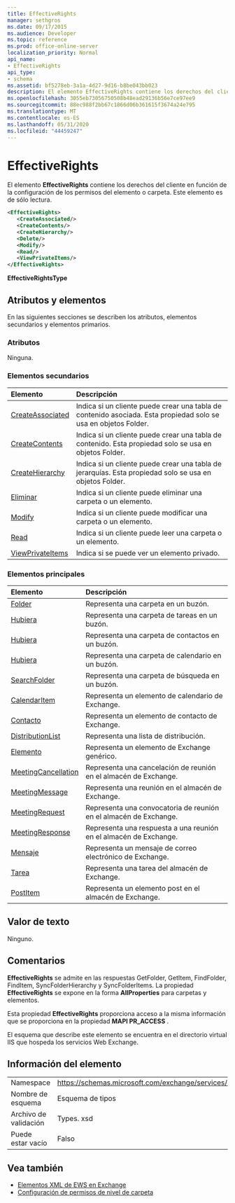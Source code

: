 ```yaml
---
title: EffectiveRights
manager: sethgros
ms.date: 09/17/2015
ms.audience: Developer
ms.topic: reference
ms.prod: office-online-server
localization_priority: Normal
api_name:
- EffectiveRights
api_type:
- schema
ms.assetid: bf5278eb-3a1a-4d27-9d16-b8be043bb023
description: El elemento EffectiveRights contiene los derechos del cliente en función de la configuración de los permisos del elemento o carpeta. Este elemento es de sólo lectura.
ms.openlocfilehash: 3055eb73056750508b48ead29136b56e7ce97ee9
ms.sourcegitcommit: 88ec988f2bb67c1866d06b361615f3674a24e795
ms.translationtype: MT
ms.contentlocale: es-ES
ms.lasthandoff: 05/31/2020
ms.locfileid: "44459247"
---
```

# <a name="effectiverights"></a>EffectiveRights

El elemento **EffectiveRights** contiene los derechos del cliente en función de la configuración de los permisos del elemento o carpeta. Este elemento es de sólo lectura. 
  
```XML
<EffectiveRights>
   <CreateAssociated/>
   <CreateContents/>
   <CreateHierarchy/>
   <Delete/>
   <Modify/>
   <Read/>
   <ViewPrivateItems/>
</EffectiveRights>
```

 **EffectiveRightsType**
## <a name="attributes-and-elements"></a>Atributos y elementos

En las siguientes secciones se describen los atributos, elementos secundarios y elementos primarios.
  
### <a name="attributes"></a>Atributos

Ninguna.
  
### <a name="child-elements"></a>Elementos secundarios

|**Elemento**|**Descripción**|
|:-----|:-----|
|[CreateAssociated](createassociated.md) <br/> |Indica si un cliente puede crear una tabla de contenido asociada. Esta propiedad solo se usa en objetos Folder.  <br/> |
|[CreateContents](createcontents.md) <br/> |Indica si un cliente puede crear una tabla de contenido. Esta propiedad solo se usa en objetos Folder.  <br/> |
|[CreateHierarchy](createhierarchy.md) <br/> |Indica si un cliente puede crear una tabla de jerarquías. Esta propiedad solo se usa en objetos Folder.  <br/> |
|[Eliminar](delete.md) <br/> |Indica si un cliente puede eliminar una carpeta o un elemento.  <br/> |
|[Modify](modify.md) <br/> |Indica si un cliente puede modificar una carpeta o un elemento.  <br/> |
|[Read](read.md) <br/> |Indica si un cliente puede leer una carpeta o un elemento.  <br/> |
|[ViewPrivateItems](viewprivateitems.md) <br/> |Indica si se puede ver un elemento privado.  <br/> |
   
### <a name="parent-elements"></a>Elementos principales

|**Elemento**|**Descripción**|
|:-----|:-----|
|[Folder](folder.md) <br/> |Representa una carpeta en un buzón.  <br/> |
|[Hubiera](tasksfolder.md) <br/> |Representa una carpeta de tareas en un buzón.  <br/> |
|[Hubiera](contactsfolder.md) <br/> |Representa una carpeta de contactos en un buzón.  <br/> |
|[Hubiera](calendarfolder.md) <br/> |Representa una carpeta de calendario en un buzón.  <br/> |
|[SearchFolder](searchfolder.md) <br/> |Representa una carpeta de búsqueda en un buzón.  <br/> |
|[CalendarItem](calendaritem.md) <br/> |Representa un elemento de calendario de Exchange.  <br/> |
|[Contacto](contact.md) <br/> |Representa un elemento de contacto de Exchange.  <br/> |
|[DistributionList](distributionlist.md) <br/> |Representa una lista de distribución.  <br/> |
|[Elemento](item.md) <br/> |Representa un elemento de Exchange genérico.  <br/> |
|[MeetingCancellation](meetingcancellation.md) <br/> |Representa una cancelación de reunión en el almacén de Exchange.  <br/> |
|[MeetingMessage](meetingmessage.md) <br/> |Representa una reunión en el almacén de Exchange.  <br/> |
|[MeetingRequest](meetingrequest.md) <br/> |Representa una convocatoria de reunión en el almacén de Exchange.  <br/> |
|[MeetingResponse](meetingresponse.md) <br/> |Representa una respuesta a una reunión en el almacén de Exchange.  <br/> |
|[Mensaje](message-ex15websvcsotherref.md) <br/> |Representa un mensaje de correo electrónico de Exchange.  <br/> |
|[Tarea](task.md) <br/> |Representa una tarea del almacén de Exchange.  <br/> |
|[PostItem](postitem.md) <br/> |Representa un elemento post en el almacén de Exchange.  <br/> |
   
## <a name="text-value"></a>Valor de texto

Ninguno.
  
## <a name="remarks"></a>Comentarios

**EffectiveRights** se admite en las respuestas GetFolder, GetItem, FindFolder, FindItem, SyncFolderHierarchy y SyncFolderItems. La propiedad **EffectiveRights** se expone en la forma **AllProperties** para carpetas y elementos. 
  
Esta propiedad **EffectiveRights** proporciona acceso a la misma información que se proporciona en la propiedad **MAPI PR_ACCESS** . 
  
El esquema que describe este elemento se encuentra en el directorio virtual IIS que hospeda los servicios Web Exchange.
  
## <a name="element-information"></a>Información del elemento

|||
|:-----|:-----|
|Namespace  <br/> |https://schemas.microsoft.com/exchange/services/2006/types  <br/> |
|Nombre de esquema  <br/> |Esquema de tipos  <br/> |
|Archivo de validación  <br/> |Types. xsd  <br/> |
|Puede estar vacío  <br/> |Falso  <br/> |
   
## <a name="see-also"></a>Vea también

- [Elementos XML de EWS en Exchange](ews-xml-elements-in-exchange.md)
- [Configuración de permisos de nivel de carpeta](https://msdn.microsoft.com/library/c7530e86-5112-401c-b10a-9c054ae59f07%28Office.15%29.aspx)

